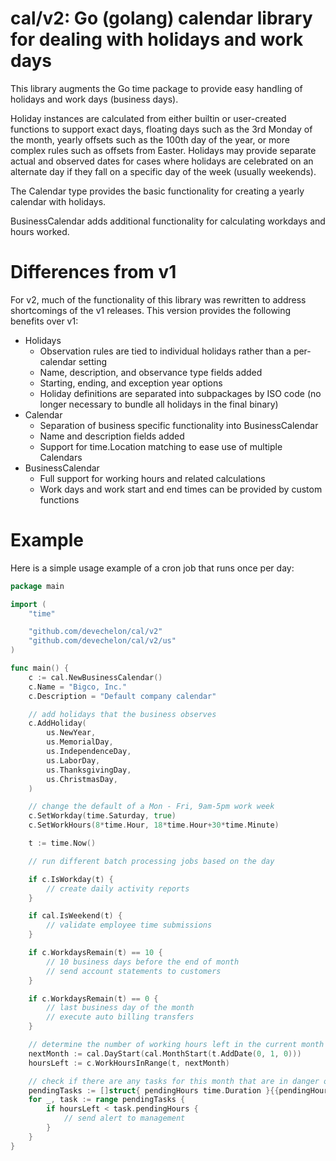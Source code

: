 # cal/v2: Go (golang) calendar library for dealing with holidays and work days

This library augments the Go time package to provide easy handling of holidays
and work days (business days).

Holiday instances are calculated from either builtin or user-created functions
to support exact days, floating days such as the 3rd Monday of the month, 
yearly offsets such as the 100th day of the year, or more complex rules such as 
offsets from Easter. Holidays may provide separate actual and observed dates 
for cases where holidays are celebrated on an alternate day if they fall on a
specific day of the week (usually weekends).

The Calendar type provides the basic functionality for creating a yearly 
calendar with holidays.

BusinessCalendar adds additional functionality for calculating workdays and 
hours worked.

# Differences from v1
For v2, much of the functionality of this library was rewritten to address
shortcomings of the v1 releases. This version provides the following benefits
over v1:
* Holidays
  * Observation rules are tied to individual holidays rather than a per-calendar 
  	setting
  * Name, description, and observance type fields added
  * Starting, ending, and exception year options
  * Holiday definitions are separated into subpackages by ISO code (no longer 
    necessary to bundle all holidays in the final binary)
* Calendar
  * Separation of business specific functionality into BusinessCalendar
  * Name and description fields added
  * Support for time.Location matching to ease use of multiple Calendars
* BusinessCalendar
  * Full support for working hours and related calculations
  * Work days and work start and end times can be provided by custom functions

# Example
Here is a simple usage example of a cron job that runs once per day:
```go
package main

import (
	"time"

	"github.com/devechelon/cal/v2"
	"github.com/devechelon/cal/v2/us"
)

func main() {
	c := cal.NewBusinessCalendar()
	c.Name = "Bigco, Inc."
	c.Description = "Default company calendar"

	// add holidays that the business observes
	c.AddHoliday(
		us.NewYear,
		us.MemorialDay,
		us.IndependenceDay,
		us.LaborDay,
		us.ThanksgivingDay,
		us.ChristmasDay,
	)

	// change the default of a Mon - Fri, 9am-5pm work week
	c.SetWorkday(time.Saturday, true)
	c.SetWorkHours(8*time.Hour, 18*time.Hour+30*time.Minute)

	t := time.Now()

	// run different batch processing jobs based on the day

	if c.IsWorkday(t) {
		// create daily activity reports
	}

	if cal.IsWeekend(t) {
		// validate employee time submissions
	}

	if c.WorkdaysRemain(t) == 10 {
		// 10 business days before the end of month
		// send account statements to customers
	}

	if c.WorkdaysRemain(t) == 0 {
		// last business day of the month
		// execute auto billing transfers
	}

	// determine the number of working hours left in the current month
	nextMonth := cal.DayStart(cal.MonthStart(t.AddDate(0, 1, 0)))
	hoursLeft := c.WorkHoursInRange(t, nextMonth)

	// check if there are any tasks for this month that are in danger of missing their deadline
	pendingTasks := []struct{ pendingHours time.Duration }{{pendingHours: 32}} // assumed to be fetched from a DB or API
	for _, task := range pendingTasks {
		if hoursLeft < task.pendingHours {
			// send alert to management
		}
	}
}
```
